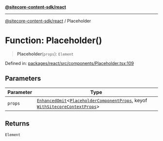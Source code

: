 [**@sitecore-content-sdk/react**](../README.md)

***

[@sitecore-content-sdk/react](../README.md) / Placeholder

# Function: Placeholder()

> **Placeholder**(`props`): `Element`

Defined in: [packages/react/src/components/Placeholder.tsx:109](https://github.com/Sitecore/content-sdk/blob/0f8983961033e3434ebcac616164ddf8d484be81/packages/react/src/components/Placeholder.tsx#L109)

## Parameters

| Parameter | Type |
| ------ | ------ |
| `props` | [`EnhancedOmit`](../type-aliases/EnhancedOmit.md)\<[`PlaceholderComponentProps`](../interfaces/PlaceholderComponentProps.md), keyof [`WithSitecoreContextProps`](../interfaces/WithSitecoreContextProps.md)\> |

## Returns

`Element`
